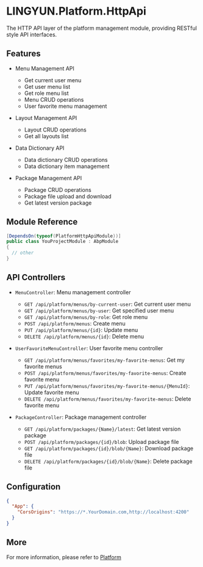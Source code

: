 # LINGYUN.Platform.HttpApi

The HTTP API layer of the platform management module, providing RESTful style API interfaces.

## Features

* Menu Management API
  * Get current user menu
  * Get user menu list
  * Get role menu list
  * Menu CRUD operations
  * User favorite menu management

* Layout Management API
  * Layout CRUD operations
  * Get all layouts list

* Data Dictionary API
  * Data dictionary CRUD operations
  * Data dictionary item management

* Package Management API
  * Package CRUD operations
  * Package file upload and download
  * Get latest version package

## Module Reference

```csharp
[DependsOn(typeof(PlatformHttpApiModule))]
public class YouProjectModule : AbpModule
{
  // other
}
```

## API Controllers

* `MenuController`: Menu management controller
  * `GET /api/platform/menus/by-current-user`: Get current user menu
  * `GET /api/platform/menus/by-user`: Get specified user menu
  * `GET /api/platform/menus/by-role`: Get role menu
  * `POST /api/platform/menus`: Create menu
  * `PUT /api/platform/menus/{id}`: Update menu
  * `DELETE /api/platform/menus/{id}`: Delete menu

* `UserFavoriteMenuController`: User favorite menu controller
  * `GET /api/platform/menus/favorites/my-favorite-menus`: Get my favorite menus
  * `POST /api/platform/menus/favorites/my-favorite-menus`: Create favorite menu
  * `PUT /api/platform/menus/favorites/my-favorite-menus/{MenuId}`: Update favorite menu
  * `DELETE /api/platform/menus/favorites/my-favorite-menus`: Delete favorite menu

* `PackageController`: Package management controller
  * `GET /api/platform/packages/{Name}/latest`: Get latest version package
  * `POST /api/platform/packages/{id}/blob`: Upload package file
  * `GET /api/platform/packages/{id}/blob/{Name}`: Download package file
  * `DELETE /api/platform/packages/{id}/blob/{Name}`: Delete package file

## Configuration

```json
{
  "App": {
    "CorsOrigins": "https://*.YourDomain.com,http://localhost:4200"
  }
}
```

## More

For more information, please refer to [Platform](../README.md)
